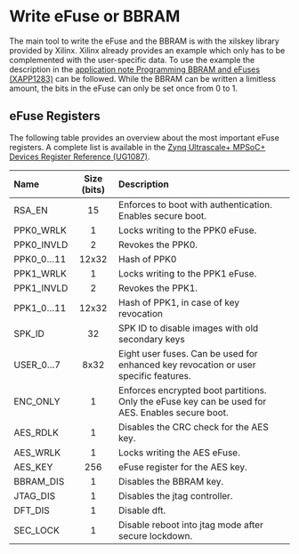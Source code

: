 # Write eFuse or BBRAM

The main tool to write the eFuse and the BBRAM is with the xilskey library
provided by Xilinx. Xilinx already provides an example which only has to be
complemented with the user-specific data. To use the example the description in
the [application note Programming BBRAM and eFuses
(XAPP1283)](https://www.xilinx.com/support/documentation/application_notes/xapp1283-internalprogramming-bbram-efuses.pdf)
can be followed. While the BBRAM can be written a limitless amount, the bits in
the eFuse can only be set once from 0 to 1.

## eFuse Registers

The following table provides an overview about the most important eFuse
registers. A complete list is available in the [Zynq Ultrascale+ MPSoC+ Devices
Register Reference
(UG1087)](https://www.xilinx.com/html_docs/registers/ug1087/ug1087-zynq-ultrascale-registers.html).

| Name        | Size (bits)  | Description                                                                                      |
| :---------- | :----------: | :----------------------------------------------------------------------------------------------- |
| RSA\_EN     | 15           | Enforces to boot with authentication. Enables secure boot.                                       |
| PPK0\_WRLK  | 1            | Locks writing to the PPK0 eFuse.                                                                 |
| PPK0\_INVLD | 2            | Revokes the PPK0.                                                                                |
| PPK0\_0…11  | 12x32        | Hash of PPK0                                                                                     |
| PPK1\_WRLK  | 1            | Locks writing to the PPK1 eFuse.                                                                 |
| PPK1\_INVLD | 2            | Revokes the PPK1.                                                                                |
| PPK1\_0…11  | 12x32        | Hash of PPK1, in case of key revocation                                                          |
| SPK\_ID     | 32           | SPK ID to disable images with old secondary keys                                                 |
| USER\_0…7   | 8x32         | Eight user fuses. Can be used for enhanced key revocation or user specific features.             |
| ENC\_ONLY   | 1            | Enforces encrypted boot partitions. Only the eFuse key can be used for AES. Enables secure boot. |
| AES\_RDLK   | 1            | Disables the CRC check for the AES key.                                                          |
| AES\_WRLK   | 1            | Locks writing the AES eFuse.                                                                     |
| AES\_KEY    | 256          | eFuse register for the AES key.                                                                  |
| BBRAM\_DIS  | 1            | Disables the BBRAM key.                                                                          |
| JTAG\_DIS   | 1            | Disables the jtag controller.                                                                    |
| DFT\_DIS    | 1            | Disable dft.                                                                                     |
| SEC\_LOCK   | 1            | Disable reboot into jtag mode after secure lockdown.                                             |
